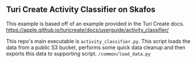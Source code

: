 ## Turi Create Activity Classifier on Skafos

This example is based off of an example provided in the Turi Create docs. https://apple.github.io/turicreate/docs/userguide/activity_classifier/

This repo's main executable is `activity_classifier.py`.
This script loads the data from a public S3 bucket, performs some quick data cleanup and then exports this data to supporting script. `/common/load_data.py`
